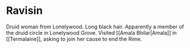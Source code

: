 # Ravisin
Druid woman from Lonelywood. Long black hair. Apparently a member of the druid circle in Lonelywood Grove. Visited [[Amala Bhilar|Amala]] in [[Termalaine]], asking to join her cause to end the Rime.